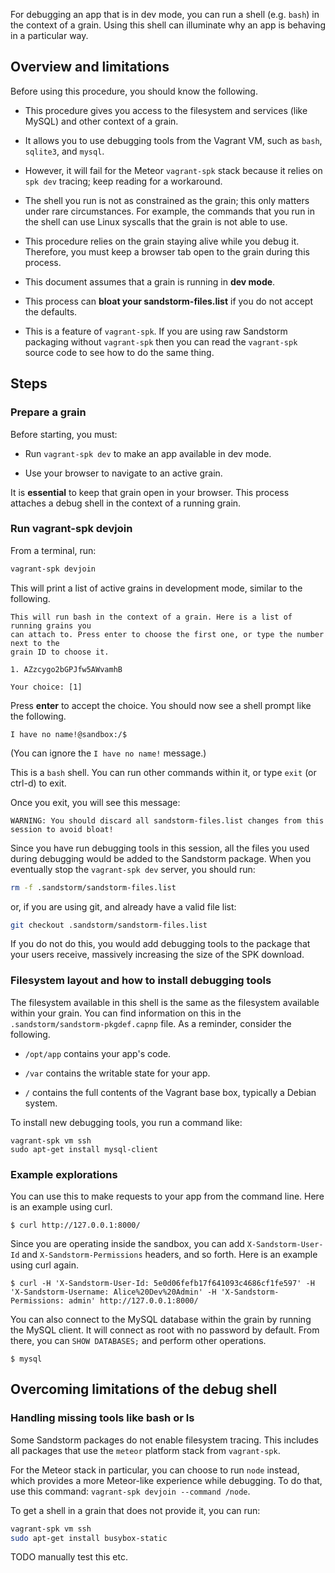 For debugging an app that is in dev mode, you can run a shell (e.g. `bash`) in the context of a
grain. Using this shell can illuminate why an app is behaving in a particular way.

## Overview and limitations

Before using this procedure, you should know the following.

- This procedure gives you access to the filesystem and services (like MySQL) and other context of a
  grain.

- It allows you to use debugging tools from the Vagrant VM, such as `bash`, `sqlite3`, and `mysql`.

- However, it will fail for the Meteor `vagrant-spk` stack because it relies on `spk dev` tracing;
  keep reading for a workaround.

- The shell you run is not as constrained as the grain; this only matters under rare
  circumstances. For example, the commands that you run in the shell can use Linux syscalls that the
  grain is not able to use.

- This procedure relies on the grain staying alive while you debug it. Therefore, you must keep a
  browser tab open to the grain during this process.

- This document assumes that a grain is running in **dev mode**.

- This process can **bloat your sandstorm-files.list** if you do not accept the defaults.

- This is a feature of `vagrant-spk`. If you are using raw Sandstorm packaging without `vagrant-spk`
  then you can read the `vagrant-spk` source code to see how to do the same thing.

## Steps

### Prepare a grain

Before starting, you must:

- Run `vagrant-spk dev` to make an app available in dev mode.

- Use your browser to navigate to an active grain.

It is **essential** to keep that grain open in your browser. This process attaches a debug shell
in the context of a running grain.

### Run vagrant-spk devjoin

From a terminal, run:

```bash
vagrant-spk devjoin
```

This will print a list of active grains in development mode, similar to the following.

```
This will run bash in the context of a grain. Here is a list of running grains you
can attach to. Press enter to choose the first one, or type the number next to the
grain ID to choose it.

1. AZzcygo2bGPJfw5AWvamhB

Your choice: [1]
```

Press **enter** to accept the choice. You should now see a shell prompt like the following.

```
I have no name!@sandbox:/$ 
```

(You can ignore the `I have no name!` message.)

This is a `bash` shell. You can run other commands within it, or type `exit` (or ctrl-d) to exit.

Once you exit, you will see this message:

```
WARNING: You should discard all sandstorm-files.list changes from this session to avoid bloat!
```

Since you have run debugging tools in this session, all the files you used during debugging would
be added to the Sandstorm package. When you eventually stop the `vagrant-spk dev` server, you should
run:

```bash
rm -f .sandstorm/sandstorm-files.list
```

or, if you are using git, and already have a valid file list:

```bash
git checkout .sandstorm/sandstorm-files.list
```

If you do not do this, you would add debugging tools to the package that your users receive,
massively increasing the size of the SPK download.

### Filesystem layout and how to install debugging tools

The filesystem available in this shell is the same as the filesystem available within your grain.
You can find information on this in the `.sandstorm/sandstorm-pkgdef.capnp` file. As a reminder,
consider the following.

- `/opt/app` contains your app's code.

- `/var` contains the writable state for your app.

- `/` contains the full contents of the Vagrant base box, typically a Debian system.

To install new debugging tools, you run a command like:

```
vagrant-spk vm ssh
sudo apt-get install mysql-client
```

### Example explorations

You can use this to make requests to your app from the command line. Here is an example using curl.

```
$ curl http://127.0.0.1:8000/
```

Since you are operating inside the sandbox, you can add `X-Sandstorm-User-Id` and
`X-Sandstorm-Permissions` headers, and so forth. Here is an example using curl again.

```
$ curl -H 'X-Sandstorm-User-Id: 5e0d06fefb17f641093c4686cf1fe597' -H 'X-Sandstorm-Username: Alice%20Dev%20Admin' -H 'X-Sandstorm-Permissions: admin' http://127.0.0.1:8000/
```

You can also connect to the MySQL database within the grain by running the MySQL client. It will
connect as root with no password by default. From there, you can `SHOW DATABASES;` and perform other
operations.

```
$ mysql
```

## Overcoming limitations of the debug shell

### Handling missing tools like bash or ls

Some Sandstorm packages do not enable filesystem tracing. This includes all packages that use the
`meteor` platform stack from `vagrant-spk`.

For the Meteor stack in particular, you can choose to run `node` instead, which provides a more
Meteor-like experience while debugging. To do that, use this command: `vagrant-spk devjoin --command
/node`.

To get a shell in a grain that does not provide it, you can run:

```bash
vagrant-spk vm ssh
sudo apt-get install busybox-static
```

TODO manually test this etc.
